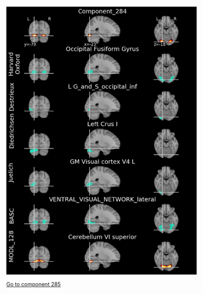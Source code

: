 


![284](preliminary/284.jpg "Component 284")

[Go to component 285](https://parietal-inria.github.io/MODL_atlas/512/285 "Component 285")